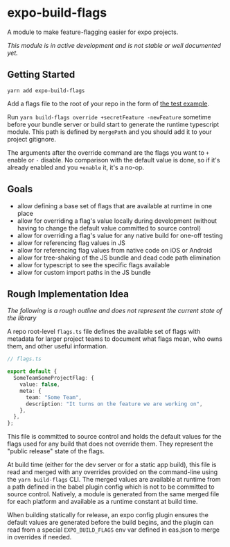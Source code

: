 # expo-build-flags

A module to make feature-flagging easier for expo projects.

_This module is in active development and is not stable or well documented yet._

## Getting Started

`yarn add expo-build-flags`

Add a flags file to the root of your repo in the form of [the test example](test/integration/default-flags.yml).

Run `yarn build-flags override +secretFeature -newFeature` sometime before your bundle server or build start to generate the runtime typescript module. This path is defined by `mergePath` and you should add it to your project gitignore.

The arguments after the override command are the flags you want to `+` enable or `-` disable. No comparison with the default value is done, so if it's already enabled and you `+enable` it, it's a no-op.

## Goals

- allow defining a base set of flags that are available at runtime in one place
- allow for overriding a flag's value locally during development (without having to change the default value committed to source control)
- allow for overriding a flag's value for any native build for one-off testing
- allow for referencing flag values in JS
- allow for referencing flag values from native code on iOS or Android
- allow for tree-shaking of the JS bundle and dead code path elimination
- allow for typescript to see the specific flags available
- allow for custom import paths in the JS bundle

## Rough Implementation Idea

_The following is a rough outline and does not represent the current state of the library_

A repo root-level `flags.ts` file defines the available set of flags with metadata for larger project teams to document what flags mean, who owns them, and other useful information.

```ts
// flags.ts

export default {
  SomeTeamSomeProjectFlag: {
    value: false,
    meta: {
      team: "Some Team",
      description: "It turns on the feature we are working on",
    },
  },
};
```

This file is committed to source control and holds the default values for the flags used for any build that does not override them. They represent the "public release" state of the flags.

At build time (either for the dev server or for a static app build), this file is read and merged with any overrides provided on the command-line using the `yarn build-flags` CLI. The merged values are available at runtime from a path defined in the babel plugin config which is not to be committed to source control. Natively, a module is generated from the same merged file for each platform and available as a runtime constant at build time.

When building statically for release, an expo config plugin ensures the default values are generated before the build begins, and the plugin can read from a special `EXPO_BUILD_FLAGS` env var defined in eas.json to merge in overrides if needed.
